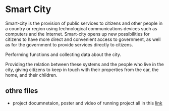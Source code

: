 # Smart City

Smart-city is the provision of public services to citizens and other people in a country or region using technological communications devices such as computers and the Internet. Smart-city opens up new possibilities for citizens to have more direct and convenient access to government, as well as for the government to provide services directly to citizens.

Performing functions and collecting data about the city. 

Providing the relation between these systems and the people who live in the city, giving citizens to keep in touch with their properties from the car, the home, and their children.

## othre files
- project documnetaion, poster and video of running project all in this [link](https://drive.google.com/drive/folders/153iTiTuAkTusz9NQ9tZSr2-ozkNk-CIT?usp=sharing)
